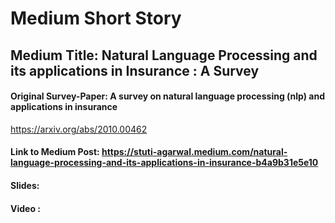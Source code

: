 
# Medium Short Story


## Medium Title: Natural Language Processing and its applications in Insurance : A Survey


#### Original Survey-Paper: A survey on natural language processing (nlp) and applications in insurance

https://arxiv.org/abs/2010.00462

#### Link to Medium Post: https://stuti-agarwal.medium.com/natural-language-processing-and-its-applications-in-insurance-b4a9b31e5e10

#### Slides: 

#### Video :
